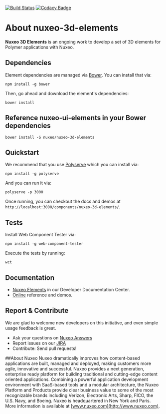 [![Build Status](https://qa.nuxeo.org/jenkins/buildStatus/icon?job=master/nuxeo-3d-elements-master)](https://qa.nuxeo.org/jenkins/job/master/job/nuxeo-3d-elements-master/)
[![Codacy Badge](https://api.codacy.com/project/badge/Grade/8bc5719c04f74732b60d09c24742ef85)](https://www.codacy.com/app/Nuxeo/nuxeo-3d-elements)

# About nuxeo-3d-elements

**Nuxeo 3D Elements** is an ongoing work to develop a set of 3D elements for Polymer applications with Nuxeo.

## Dependencies

Element dependencies are managed via [Bower](http://bower.io/). You can
install that via:

    npm install -g bower

Then, go ahead and download the element's dependencies:

    bower install

## Reference nuxeo-ui-elements in your Bower dependencies

    bower install -S nuxeo/nuxeo-3d-elements

## Quickstart

We recommend that you use [Polyserve](https://github.com/PolymerLabs/polyserve) which you can install via:

    npm install -g polyserve

And you can run it via:

    polyserve -p 3000

Once running, you can checkout the docs and demos at `http://localhost:3000/components/nuxeo-3d-elements/`.

## Tests

Install Web Component Tester via:

    npm install -g web-component-tester

Execute the tests by running:

    wct

## Documentation

- [Nuxeo Elements](https://doc.nuxeo.com/x/XJCRAQ) in our Developer Documentation Center.
- [Online](http://nuxeo.github.io/nuxeo-3d-elements) reference and demos.

## Report & Contribute

We are glad to welcome new developers on this initiative, and even simple usage feedback is great.
- Ask your questions on [Nuxeo Answers](http://answers.nuxeo.com)
- Report issues on our [JIRA](https://jira.nuxeo.com/browse/ELEMENTS)
- Contribute: Send pull requests!

##About Nuxeo
Nuxeo dramatically improves how content-based applications are built, managed and deployed, making customers more agile, innovative and successful. Nuxeo provides a next generation, enterprise ready platform for building traditional and cutting-edge content oriented applications. Combining a powerful application development environment with SaaS-based tools and a modular architecture, the Nuxeo Platform and Products provide clear business value to some of the most recognizable brands including Verizon, Electronic Arts, Sharp, FICO, the U.S. Navy, and Boeing. Nuxeo is headquartered in New York and Paris. More information is available at [www.nuxeo.com](http://www.nuxeo.com).
